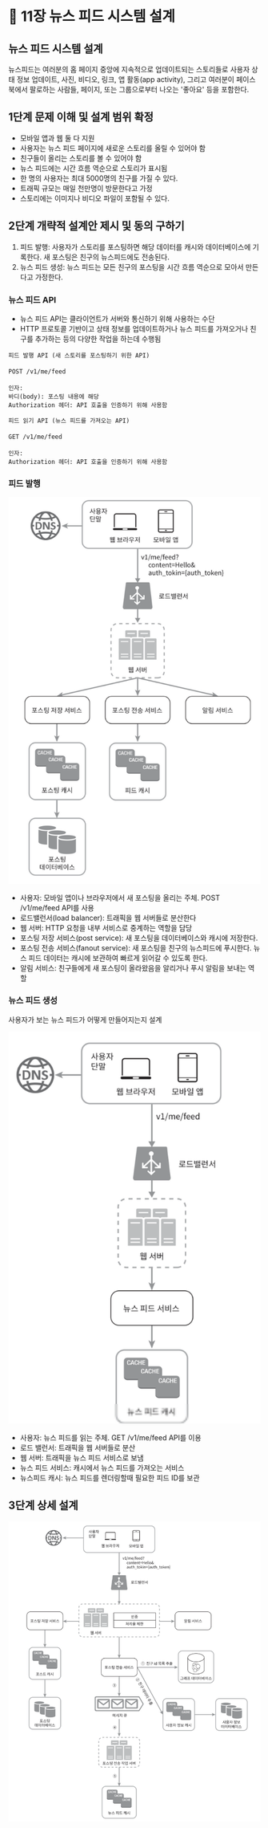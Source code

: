 # :pushpin: 11장 뉴스 피드 시스템 설계

## 뉴스 피드 시스템 설계
뉴스피드는 여러분의 홈 페이지 중앙에 지속적으로 업데이트되는 스토리들로 사용자 상태 정보 업데이트,
사진, 비디오, 링크, 앱 활동(app activity), 그리고 여러분이 페이스북에서 팔로하는 사람들, 페이지,
또는 그룹으로부터 나오는 '좋아요' 등을 포함한다.

## 1단계 문제 이해 및 설계 범위 확정
- 모바일 앱과 웹 둘 다 지원
- 사용자는 뉴스 피드 페이지에 새로운 스토리를 올릴 수 있어야 함
- 친구들이 올리는 스토리를 볼 수 있어야 함
- 뉴스 피드에는 시간 흐름 역순으로 스토리가 표시됨
- 한 명의 사용자는 최대 5000명의 친구를 가질 수 있다.
- 트래픽 규모는 매일 천만명이 방문한다고 가정
- 스토리에는 이미지나 비디오 파일이 포함될 수 있다.


## 2단계 개략적 설계안 제시 및 동의 구하기
1. 피드 발행: 사용자가 스토리를 포스팅하면 해당 데이터를 캐시와 데이터베이스에 기록한다. 새 포스팅은 친구의 뉴스피드에도 전송된다.
2. 뉴스 피드 생성: 뉴스 피드는 모든 친구의 포스팅을 시간 흐름 역순으로 모아서 만든다고 가정한다.

### 뉴스 피드 API
- 뉴스 피드 API는 클라이언트가 서버와 통신하기 위해 사용하는 수단
- HTTP 프로토콜 기반이고 상태 정보를 업데이트하거나 뉴스 피드를 가져오거나 친구를 추가하는 등의 다양한 작업을 하는데 수행됨


```
피드 발행 API (새 스토리를 포스팅하기 위한 API)

POST /v1/me/feed

인자: 
바디(body): 포스팅 내용에 해당
Authorization 헤더: API 호출을 인증하기 위해 사용함
```

```
피드 읽기 API (뉴스 피드를 가져오는 API)

GET /v1/me/feed

인자:
Authorization 헤더: API 호출을 인증하기 위해 사용함
```


### 피드 발행

![image](../images/11-2.png)

- 사용자: 모바일 앱이나 브라우저에서 새 포스팅을 올리는 주체. POST /v1/me/feed API를 사용
- 로드밸런서(load balancer): 트래픽을 웹 서버들로 분산한다
- 웹 서버: HTTP 요청을 내부 서비스로 중계하는 역할을 담당
- 포스팅 저장 서비스(post service): 새 포스팅을 데이터베이스와 캐시에 저장한다.
- 포스팅 전송 서비스(fanout service): 새 포스팅을 친구의 뉴스피드에 푸시한다. 뉴스 피드 데이터는 캐시에 보관하여 빠르게 읽어갈 수 있도록 한다.
- 알림 서비스: 친구들에게 새 포스팅이 올라왔음을 알리거나 푸시 알림을 보내는 역할 


### 뉴스 피드 생성
사용자가 보는 뉴스 피드가 어떻게 만들어지는지 설계

![image](../images/11-3.png)

- 사용자: 뉴스 피드를 읽는 주체. GET /v1/me/feed API를 이용
- 로드 밸런서: 트래픽을 웹 서버들로 분산
- 웹 서버: 트래픽을 뉴스 피드 서비스로 보냄
- 뉴스 피드 서비스: 캐시에서 뉴스 피드를 가져오는 서비스
- 뉴스피드 캐시: 뉴스 피드를 렌더링할때 필요한 피드 ID를 보관


## 3단계 상세 설계
![image](../images/11-4.png)